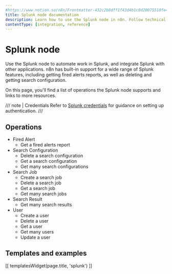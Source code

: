 ```yaml
---
#https://www.notion.so/n8n/Frontmatter-432c2b8dff1f43d4b1c8d20075510fe4
title: Splunk node documentation
description: Learn how to use the Splunk node in n8n. Follow technical documentation to integrate Splunk node into your workflows.
contentType: [integration, reference]
---
```


# Splunk node

Use the Splunk node to automate work in Splunk, and integrate Splunk with other applications. n8n has built-in support for a wide range of Splunk features, including getting fired alerts reports, as well as deleting and getting search configuration. 

On this page, you'll find a list of operations the Splunk node supports and links to more resources.

/// note | Credentials
Refer to [Splunk credentials](/integrations/builtin/credentials/splunk/) for guidance on setting up authentication. 
///

## Operations

* Fired Alert
    * Get a fired alerts report
* Search Configuration
    * Delete a search configuration
    * Get a search configuration
    * Get many search configurations
* Search Job
    * Create a search job
    * Delete a search job
    * Get a search job
    * Get many search jobs
* Search Result
    * Get many search results
* User
    * Create a user
    * Delete a user
    * Get a user
    * Get many users
    * Update a user

## Templates and examples

<!-- see https://www.notion.so/n8n/Pull-in-templates-for-the-integrations-pages-37c716837b804d30a33b47475f6e3780 -->
[[ templatesWidget(page.title, 'splunk') ]]
